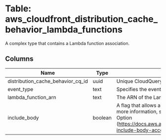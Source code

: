 
# Table: aws_cloudfront_distribution_cache_behavior_lambda_functions
A complex type that contains a Lambda function association.
## Columns
| Name        | Type           | Description  |
| ------------- | ------------- | -----  |
|distribution_cache_behavior_cq_id|uuid|Unique CloudQuery ID of aws_cloudfront_distribution_cache_behaviors table (FK)|
|event_type|text|Specifies the event type that triggers a Lambda function invocation|
|lambda_function_arn|text|The ARN of the Lambda function|
|include_body|boolean|A flag that allows a Lambda function to have read access to the body content. For more information, see Accessing the Request Body by Choosing the Include Body Option (https://docs.aws.amazon.com/AmazonCloudFront/latest/DeveloperGuide/lambda-include-body-access.html) in the Amazon CloudFront Developer Guide.|
